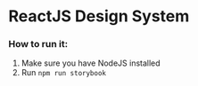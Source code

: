 # ReactJS Design System

### How to run it:

1. Make sure you have NodeJS installed
2. Run `npm run storybook`
